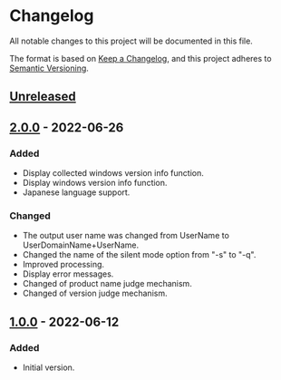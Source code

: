 # Changelog
All notable changes to this project will be documented in this file.

The format is based on [Keep a Changelog](https://keepachangelog.com/en/1.0.0/),
and this project adheres to [Semantic Versioning](https://semver.org/spec/v2.0.0.html).

## [Unreleased]

## [2.0.0] - 2022-06-26

### Added
 - Display collected windows version info function.
 - Display windows version info function.
 - Japanese language support.

### Changed
 - The output user name was changed from UserName to UserDomainName+UserName.
 - Changed the name of the silent mode option from "-s" to "-q".
 - Improved processing.
 - Display error messages.
 - Changed of product name judge mechanism.
 - Changed of version judge mechanism.

## [1.0.0] - 2022-06-12

### Added
 - Initial version.

[Unreleased]: https://github.com/overdrive1708/WinVerCollector
[2.0.0]: https://github.com/overdrive1708/WinVerCollector/releases/tag/v2.0.0
[1.0.0]: https://github.com/overdrive1708/WinVerCollector/releases/tag/v1.0.0
